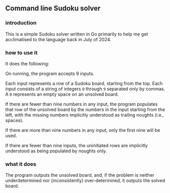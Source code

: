 ## Command line Sudoku solver

### introduction

This is a simple Sudoku solver written in Go 
primarily to help me get acclimatised to the 
language back in July of 2024.

### how to use it 

It does the following:

On running, the program accepts 9 inputs.

Each input represents a row of a Sudoku board,
starting from the top. Each input consists of 
a string of integers `0` through `9` separated 
only by commas. A `0` represents 
an empty space on an unsolved board.

If there are fewer than nine numbers in any input, 
the program populates that row of the unsolved board by 
the numbers in the input starting from the left, 
with the missing numbers implicitly understood as 
trailing noughts (i.e., spaces).

If there are more than nine numbers in any input, 
only the first nine will be used.

If there are fewer than nine inputs, the uninitiated 
rows are implicitly understood as being populated 
by noughts only.

### what it does

The program outputs the unsolved board, and, 
if the problem is neither underdetermined nor 
(inconsistently) over-determined, it outputs 
the solved board.
